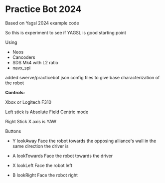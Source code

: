 # Practice Bot 2024

Based on Yagsl 2024 example code 

So this is experiment to see if YAGSL is good starting point 

Using 
* Neos
* Cancoders
* SDS Mk4 with L2 ratio
* navx_spi 


added swerve/practicebot json config files to give base characterization of the robot

**Controls:**

Xbox or Logitech F310 

Left stick is Absolute Field Centric mode

Right Stick X axis is YAW

Buttons

*  Y lookAway      Face the robot towards the opposing alliance's wall in the same direction the driver is

*  A lookTowards   Face the robot towards the driver

*  X lookLeft      Face the robot left

*  B lookRight     Face the robot right


  
 
